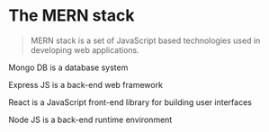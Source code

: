 # The MERN stack

 
> MERN stack is a set of JavaScript based technologies used in developing web applications. 

Mongo DB is a database system

Express JS is a back-end web framework

React is a JavaScript front-end library for building user interfaces

Node JS is a back-end runtime environment


